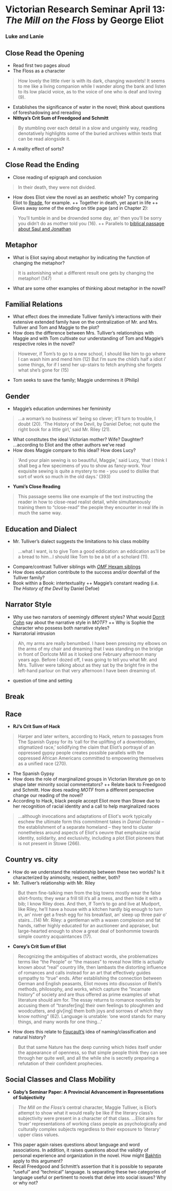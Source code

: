 # Victorian Research Seminar April 13: *The Mill on the Floss* by George Eliot
### Luke and Lanie

## Close Read the Opening

+ Read first two pages aloud
+ The Floss as a character
> How lovely the little river is with its dark, changing wavelets! It seems to me like a living companion while I wander along the bank and listen to its low placid voice, as to the voice of one who is deaf and loving (9).
+ Establishes the significance of water in the novel; think about questions of foreshadowing and rereading
+ **Nithya’s Crit Sum of Freedgood and Schmitt**
> By stumbling over each detail in a slow and ungainly way, reading denotatively highlights some of the buried archives within texts that can be read alongside it.
+ A reality effect of sorts?

## Close Read the Ending

+ Close reading of epigraph and conclusion
> In their death, they were not divided.
+ How does Eliot view the novel as an aesthetic whole? Try comparing Eliot to [Reade,](https://github.com/vic-sem-2016/outlines/blob/master/week_8_outline.md#week-8-hard-cash-by-charles-reade) for example.
++ Together in death, yet apart in life
++ Gives away some of the ending on title page (and in Chapter 2):
> You’ll tumble in and be drownded some day, an’ then you’ll be sorry you didn’t do as mother told you (16).
++ Parallels to [biblical passage about Saul and Jonathan](https://www.biblegateway.com/passage/?search=2+samuel+1%3A23&version=NIV)

## Metaphor

+ What is Eliot saying about metaphor by indicating the function of changing the metaphor?
> It is astonishing what a different result one gets by changing the metaphor! (147)
+ What are some other examples of thinking about metaphor in the novel?

## Familial Relations

+ What effect does the immediate Tulliver family’s interactions with their extensive extended family have on the centralization of Mr. and Mrs. Tulliver and Tom and Maggie to the plot?
+ How does the difference between Mrs. Tulliver’s relationships with Maggie and with Tom cultivate our understanding of Tom and Maggie’s respective roles in the novel?
> However, if Tom’s to go to a new school, I should like him to go where I can wash him and mend him (12)
> But I’m sure the child’s half a idiot i’ some things, for if I send her up-stairs to fetch anything she forgets what she’s gone for (15)
+ Tom seeks to save the family; Maggie undermines it (Philip)

## Gender

+ Maggie’s education undermines her femininity
> ...a woman’s no business wi’ being so clever; it’ll turn to trouble, I doubt (20).
> ‘The History of the Devil, by Daniel Defoe; not quite the right book for a little girl,’ said Mr. Riley (21).
+ What constitutes the ideal Victorian mother? Wife? Daughter? ...according to Eliot and the other authors we’ve read
+ How does Maggie compare to this ideal? How does Lucy?
> ‘And your plain sewing is so beautiful, Maggie,’ said Lucy, ‘that I think I shall beg a few specimens of you to show as fancy-work. Your exquisite sewing is quite a mystery to me - you used to dislike that sort of work so much in the old days.’ (393)
+ **Yumi’s Close Reading**
> This passage seems like one example of the text instructing the reader in how to close-read realist detail, while simultaneously training them to “close-read” the people they encounter in real life in much the same way.

## Education and Dialect

+ Mr. Tulliver’s dialect suggests the limitations to his class mobility
> ...what I want, is to give Tom a good eddication: an eddication as’ll be a bread to him...I should like Tom to be a bit of a scholard (11).
+ Compare/contrast Tulliver siblings with [*OMF* Hexam siblings](https://github.com/vic-sem-2016/outlines/blob/master/week_5_outline.md#learning-by-heart-in-our-mutual-friend---sarah-winter-2011)
+ How does education contribute to the success and/or downfall of the Tulliver family?
+ Book within a Book: intertextuality
++ Maggie’s constant reading (i.e. *The History of the Devil* by Daniel Defoe)

## Narrator Style

+ Why use two narrators of seemingly different styles? What would [Dorrit Cohn](https://github.com/vic-sem-2016/outlines/blob/master/week_4_outline.md#narrated-monologue-from-transparent-minds---lil-dorrit-cohn) say about the narrative style in *MOTF*?
++ Why is Sophie the character who possess both narrative styles?
+ Narratorial intrusion
> Ah, my arms are really benumbed. I have been pressing my elbows on the arms of my chair and dreaming that I was standing on the bridge in front of Dorlcote Mill as it looked one February afternoon many years ago. Before I dozed off, I was going to tell you what Mr. and Mrs. Tulliver were talking about as they sat by the bright fire in the left-hand parlour on that very afternoon I have been dreaming of.
+ question of time and setting

## Break

## Race

+ **RJ’s Crit Sum of Hack**
> Harper and later writers, according to Hack, return to passages from The Spanish Gypsy for its ‘call for the uplifting of a downtrodden, stigmatized race,’ solidifying the claim that Eliot’s portrayal of an oppressed gypsy people creates possible parallels with the oppressed African Americans committed to empowering themselves as a unified race (270).
+ The Spanish Gypsy
+ How does the role of marginalized groups in Victorian literature go on to shape later minority social commentators?
++ Relate back to Freedgood and Schmitt. How does reading *MOTF* from a different perspective change our reading of the novel?
+ According to Hack, black people accept Eliot more than Stowe due to her recognition of racial identity and a call to help marginalized races
> ...although invocations and adaptations of Eliot's work typically eschew the ultimate form this commitment takes in *Daniel Deronda* – the establishment of a separate homeland – they tend to cluster nonetheless around aspects of Eliot's oeuvre that emphasize racial identity, solidarity, and exclusivity, including a plot Eliot pioneers that is not present in Stowe (266).

## Country vs. city

+ How do we understand the relationship between these two worlds? Is it characterized by animosity, respect, neither, both?
+ Mr. Tulliver’s relationship with Mr. Riley
> But them fine-talking men from the big towns mostly wear the false shirt-fronts; they wear a frill till it’s all a mess, and then hide it with a bib; I know Riley does. And then, If Tom’s to go and live at Mudport, like Riley, he’ll have a house with a kitchen hardly big enough to turn in, an’ niver get a fresh egg for his breakfast, an’ sleep up three pair o’ stairs…(14)
> Mr. Riley: a gentleman with a waxen complexion and fat hands, rather highly educated for an auctioneer and appraiser, but large-hearted enough to show a great deal of bonhommie towards simple country acquaintances (17).
+ **Corey’s Crit Sum of Eliot**
> Recognizing the ambiguities of abstract words, she problematizes terms like “the People” or “the masses” to reveal how little is actually known about “real” country life, then lambasts the distorting influence of romances and calls instead for an art that effectively guides sympathy to “true” ends. After establishing the connection between German and English peasants, Eliot moves into discussion of Riehl’s methods, philosophy, and works, which capture the “incarnate history” of society and are thus offered as prime examples of what literature should aim for.
> The essay returns to romance novelists by accusing them of “transfer[ing] their own feelings to ploughmen and woodcutters, and giv[ing] them both joys and sorrows of which they know nothing” (62).
> Language is unstable: ‘one word stands for many things, and many words for one thing…’
+ How does this relate to [Foucault’s](https://github.com/vic-sem-2016/outlines/blob/master/week_8_outline.md#classifying)  idea of naming/classification and natural history?
> But that same Nature has the deep cunning which hides itself under the appearance of openness, so that simple people think they can see through her quite well, and all the while she is secretly preparing a refutation of their confident prophecies.

## Social Classes and Class Mobility

+ **Gaby’s Seminar Paper: A Provincial Advancement in Representations of Subjectivity**
> *The Mill on the Floss’s* central character, Maggie Tulliver, is Eliot’s attempt to show what it would really be like if the literary class’s subjectivity were present in a character of that class.
> ...Eliot aims for ‘truer’ representations of working class people as psychologically and culturally complex subjects regardless to their exposure to ‘literary’ upper class values.
+ This paper again raises questions about language and word associations. In addition, it raises questions about the validity of personal experience and organization in the novel. How might [Bakhtin](https://github.com/vic-sem-2016/outlines/blob/master/week_4_outline.md#discourse-in-the-novel---mikhail-bakhtin) apply to this argument?
+ Recall Freedgood and Schmitt’s assertion that it is possible to separate “useful” and “technical” language. Is separating these two categories of language useful or pertinent to novels that delve into social issues? Why or why not?




